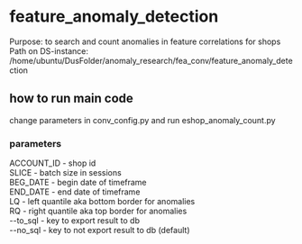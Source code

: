 # feature_anomaly_detection
Purpose: to search and count anomalies in feature correlations for shops <br />
Path on DS-instance: /home/ubuntu/DusFolder/anomaly_research/fea_conv/feature_anomaly_detection

## how to run main code
change parameters in conv_config.py and run eshop_anomaly_count.py

### parameters

ACCOUNT_ID - shop id <br />
SLICE      - batch size in sessions  <br />
BEG_DATE   - begin date of timeframe <br />
END_DATE   - end date of timeframe <br />
LQ         - left quantile aka bottom border for anomalies <br />
RQ         - right quantile aka top border for anomalies <br />
--to_sql   - key to export result to db <br />
--no_sql   - key to not export result to db (default)
